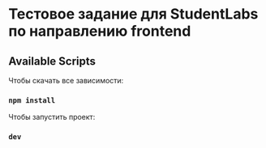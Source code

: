 # Тестовое задание для StudentLabs по направлению frontend

## Available Scripts

Чтобы скачать все зависимости:
### `npm install`

Чтобы запустить проект:
### `dev`